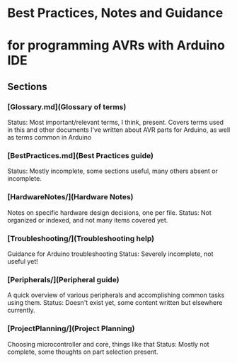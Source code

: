 # Best Practices, Notes and Guidance
# for programming AVRs with Arduino IDE


## Sections
### [Glossary.md](Glossary of terms)
Status: Most important/relevant terms, I think, present. 
Covers terms used in this and other documents I've written about AVR parts for Arduino, as well as terms common in Arduino 
### [BestPractices.md](Best Practices guide)
Status: Mostly incomplete, some sections useful, many others absent or incomplete. 
### [HardwareNotes/](Hardware Notes)
Notes on specific hardware design decisions, one per file.
Status: Not organized or indexed, and not many items covered yet. 
### [Troubleshooting/](Troubleshooting help)
Guidance for Arduino troubleshooting
Status: Severely incomplete, not useful yet!
### [Peripherals/](Peripheral guide)
A quick overview of various peripherals and accomplishing common tasks using them. 
Status: Doesn't exist yet, some content written but elsewhere currently.
### [ProjectPlanning/](Project Planning)
Choosing microcontroller and core, things like that
Status: Mostly not complete, some thoughts on part selection present. 
